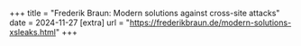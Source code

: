 +++
title = "Frederik Braun: Modern solutions against cross-site attacks"
date = 2024-11-27
[extra]
url = "https://frederikbraun.de/modern-solutions-xsleaks.html"
+++
